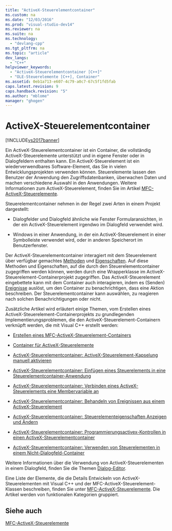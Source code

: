 ```yaml
---
title: "ActiveX-Steuerelementcontainer"
ms.custom: na
ms.date: "12/03/2016"
ms.prod: "visual-studio-dev14"
ms.reviewer: na
ms.suite: na
ms.technology: 
  - "devlang-cpp"
ms.tgt_pltfrm: na
ms.topic: "article"
dev_langs: 
  - "C++"
helpviewer_keywords: 
  - "ActiveX-Steuerelementcontainer [C++]"
  - "OLE-Steuerelemente [C++], Container"
ms.assetid: 0eb1a713-e607-4c79-a0c7-67c5f1fd5fab
caps.latest.revision: 9
caps.handback.revision: "5"
ms.author: "mblome"
manager: "ghogen"
---
```

# ActiveX-Steuerelementcontainer
[!INCLUDE[vs2017banner](../assembler/inline/includes/vs2017banner.md)]

Ein ActiveX\-Steuerelementcontainer ist ein Container, die vollständig ActiveX\-Steuerelemente unterstützt und in eigene Fenster oder in Dialogfeldern enthalten kann.  Ein ActiveX\-Steuerelement ist ein wiederverwendbares Software\-Element, das Sie in vielen Entwicklungsprojekten verwenden können.  Steuerelemente lassen den Benutzer der Anwendung den Zugriffsdatenbanken, überwachen Daten und machen verschiedene Auswahl in den Anwendungen.  Weitere Informationen zum ActiveX\-Steuerelement, finden Sie im Artikel [MFC\-ActiveX\-Steuerelemente](../mfc/mfc-activex-controls.md).  
  
 Steuerelementcontainer nehmen in der Regel zwei Arten in einem Projekt dargestellt:  
  
-   Dialogfelder und Dialogfeld ähnliche wie Fenster Formularansichten, in der ein ActiveX\-Steuerelement irgendwo im Dialogfeld verwendet wird.  
  
-   Windows in einer Anwendung, in der ein ActiveX\-Steuerelement in einer Symbolleiste verwendet wird, oder in anderen Speicherort im Benutzerfenster.  
  
 Der ActiveX\-Steuerelementcontainer interagiert mit dem Steuerelement über verfügbar gemachtes [Methoden](../mfc/mfc-activex-controls-methods.md) und [Eigenschaften](../mfc/mfc-activex-controls-properties.md).  Auf diese Methoden und Eigenschaften, auf die durch den Steuerelementcontainer zugegriffen werden können, werden durch eine Wrapperklasse im ActiveX\-Steuerelement\-Containerprojekt zugegriffen.  Das ActiveX\-Steuerelement eingebettete kann mit dem Container auch interagieren, indem es \(Senden\) [Ereignisse](../mfc/mfc-activex-controls-events.md) auslöst, um den Container zu benachrichtigen, dass eine Aktion beschreiben.  Der Steuerelementcontainer kann auswählen, zu reagieren nach solchen Benachrichtigungen oder nicht.  
  
 Zusätzliche Artikel wird erläutert einige Themen, vom Erstellen eines ActiveX\-Steuerelement\-Containerprojekts zu grundlegenden Implementierungsproblemen, die den ActiveX\-Steuerelement\-Containern verknüpft werden, die mit Visual C\+\+ erstellt werden:  
  
-   [Erstellen eines MFC\-ActiveX\-Steuerelement\-Containers](../mfc/reference/creating-an-mfc-activex-control-container.md)  
  
-   [Container für ActiveX\-Steuerelemente](../mfc/containers-for-activex-controls.md)  
  
-   [ActiveX\-Steuerelementcontainer: ActiveX\-Steuerelement\-Kapselung manuell aktivieren](../mfc/activex-control-containers-manually-enabling-activex-control-containment.md)  
  
-   [ActiveX\-Steuerelementcontainer: Einfügen eines Steuerelements in eine Steuerelementcontainer\-Anwendung](../mfc/inserting-a-control-into-a-control-container-application.md)  
  
-   [ActiveX\-Steuerelementcontainer: Verbinden eines ActiveX\-Steuerelements eine Membervariable an](../mfc/activex-control-containers-connecting-an-activex-control-to-a-member-variable.md)  
  
-   [ActiveX\-Steuerelementcontainer: Behandeln von Ereignissen aus einem ActiveX\-Steuerelement](../mfc/activex-control-containers-handling-events-from-an-activex-control.md)  
  
-   [ActiveX\-Steuerelementcontainer: Steuerelementeigenschaften Anzeigen und Ändern](../mfc/activex-control-containers-viewing-and-modifying-control-properties.md)  
  
-   [ActiveX\-Steuerelementcontainer: Programmierungsactivex\-Kontrollen in einen ActiveX\-Steuerelementcontainer](../mfc/programming-activex-controls-in-a-activex-control-container.md)  
  
-   [ActiveX\-Steuerelementcontainer: Verwenden von Steuerelementen in einem Nicht\-Dialogfeld\-Container](../mfc/activex-control-containers-using-controls-in-a-non-dialog-container.md)  
  
 Weitere Informationen über die Verwendung von ActiveX\-Steuerelementen in einem Dialogfeld, finden Sie die Themen [Dialog\-Editor](../mfc/dialog-editor.md).  
  
 Eine Liste der Elemente, die die Details Entwickeln von ActiveX\-Steuerelementen mit Visual C\+\+ und der MFC\-ActiveX\-Steuerelement\-Klassen beschreiben, finden Sie unter [MFC\-ActiveX\-Steuerelemente](../mfc/mfc-activex-controls.md).  Die Artikel werden von funktionalen Kategorien gruppiert.  
  
## Siehe auch  
 [MFC\-ActiveX\-Steuerelemente](../mfc/mfc-activex-controls.md)